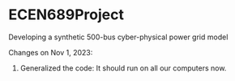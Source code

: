# ECEN689Project
Developing a synthetic 500-bus cyber-physical power grid model

Changes on Nov 1, 2023:
1. Generalized the code: It should run on all our computers now. 
